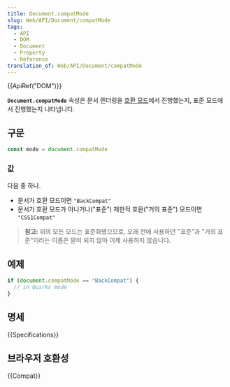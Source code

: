 ```yaml
---
title: Document.compatMode
slug: Web/API/Document/compatMode
tags:
  - API
  - DOM
  - Document
  - Property
  - Reference
translation_of: Web/API/Document/compatMode
---
```

{{ApiRef("DOM")}}

**`Document.compatMode`** 속성은 문서 렌더링을 [호환 모드](/ko/docs/Web/HTML/Quirks_Mode_and_Standards_Mode)에서 진행했는지, 표준 모드에서 진행했는지 나타냅니다.

## 구문

```js
const mode = document.compatMode
```

### 값

다음 중 하나.

- 문서가 호환 모드이면 `"BackCompat"`
- 문서가 호환 모드가 아니거나("표준") 제한적 호환("거의 표준") 모드이면 `"CSS1Compat"`

> **참고:** 위의 모든 모드는 표준화됐으므로, 오래 전에 사용하던 "표준"과 "거의 표준"이라는 이름은 말이 되지 않아 이제 사용하지 않습니다.

## 예제

```js
if (document.compatMode == "BackCompat") {
  // in Quirks mode
}
```

## 명세

{{Specifications}}

## 브라우저 호환성

{{Compat}}

